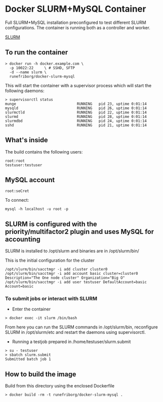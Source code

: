 # Docker SLURM+MySQL Container

Full SLURM+MySQL installation preconfigured to test different SLURM configurations. The container is running both as a controller and worker.

[SLURM](http://slurm.schedmd.com/)

## To run the container

```
> docker run -h docker.example.com \
  -p 10022:22     \ # SSHD, SFTP
  -d --name slurm \
  runefriborg/docker-slurm-mysql
```

This will start the container with a supervisor process which will start the following daemons:

```
> supervisorctl status
munge                            RUNNING   pid 23, uptime 0:01:14
mysqld                           RUNNING   pid 26, uptime 0:01:14
slurmctld                        RUNNING   pid 22, uptime 0:01:14
slurmd                           RUNNING   pid 28, uptime 0:01:14
slurmdbd                         RUNNING   pid 24, uptime 0:01:14
sshd                             RUNNING   pid 21, uptime 0:01:14
```

## What's inside

The build contains the following users:

```
root:root
testuser:testuser
```

## MySQL account

```
root:seCret
```

To connect:
```
mysql -h localhost -u root -p 
```
  

## SLURM is configured with the priority/multifactor2 plugin and uses MySQL for accounting

SLURM is installed to /opt/slurm and binaries are in /opt/slurm/bin/

This is the initial configuration for the cluster
```
/opt/slurm/bin/sacctmgr -i add cluster cluster0
/opt/slurm/bin/sacctmgr -i add account basic cluster=cluster0 Description="The One node cluster" Organization="Big O"
/opt/slurm/bin/sacctmgr -i add user testuser DefaultAccount=basic Account=basic 
```

### To submit jobs or interact with SLURM

* Enter the container

```  
> docker exec -it slurm /bin/bash
```

From here you can run the SLURM commands in /opt/slurm/bin, reconfigure SLURM in /opt/slurm/etc and restart the daemons using supervisorctl.
  
* Running a testjob prepared in /home/testuser/slurm.submit

```  
> su - testuser
> sbatch slurm.submit
Submitted batch job 1
```

## How to build the image

Build from this directory using the enclosed Dockerfile

```
> docker build -rm -t runefriborg/docker-slurm-mysql .
```

